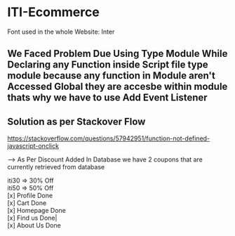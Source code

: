 # ITI-Ecommerce

Font used in the whole Website: Inter

## We Faced Problem Due Using Type Module While Declaring any Function inside Script file type module because any function in Module aren't Accessed Global they are accesbe within module thats why we have to use Add Event Listener

## Solution as per Stackover Flow

https://stackoverflow.com/questions/57942951/function-not-defined-javascript-onclick

-->
As Per Discount Added In Database
we have 2 coupons that are currently retrieved from database

iti30 => 30% Off
<br>
iti50 => 50% Off
<br>
[x] Profile Done
<br>
[x] Cart Done
<br>
[x] Homepage Done
<br>
[x] Find us Done|
<br>
[x] About Us Done

